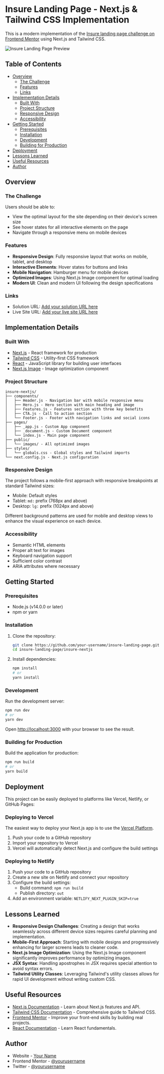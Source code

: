 # Insure Landing Page - Next.js & Tailwind CSS Implementation

This is a modern implementation of the [Insure landing page challenge on Frontend Mentor](https://www.frontendmentor.io/challenges/insure-landing-page-uTU68JV8) using Next.js and Tailwind CSS.

![Insure Landing Page Preview](./public/images/desktop-preview.jpg)

## Table of Contents

- [Overview](#overview)
  - [The Challenge](#the-challenge)
  - [Features](#features)
  - [Links](#links)
- [Implementation Details](#implementation-details)
  - [Built With](#built-with)
  - [Project Structure](#project-structure)
  - [Responsive Design](#responsive-design)
  - [Accessibility](#accessibility)
- [Getting Started](#getting-started)
  - [Prerequisites](#prerequisites)
  - [Installation](#installation)
  - [Development](#development)
  - [Building for Production](#building-for-production)
- [Deployment](#deployment)
- [Lessons Learned](#lessons-learned)
- [Useful Resources](#useful-resources)
- [Author](#author)

## Overview

### The Challenge

Users should be able to:

- View the optimal layout for the site depending on their device's screen size
- See hover states for all interactive elements on the page
- Navigate through a responsive menu on mobile devices

### Features

- **Responsive Design**: Fully responsive layout that works on mobile, tablet, and desktop
- **Interactive Elements**: Hover states for buttons and links
- **Mobile Navigation**: Hamburger menu for mobile devices
- **Optimized Images**: Using Next.js Image component for optimal loading
- **Modern UI**: Clean and modern UI following the design specifications

### Links

- Solution URL: [Add your solution URL here](https://your-solution-url.com)
- Live Site URL: [Add your live site URL here](https://your-live-site-url.com)

## Implementation Details

### Built With

- [Next.js](https://nextjs.org/) - React framework for production
- [Tailwind CSS](https://tailwindcss.com/) - Utility-first CSS framework
- [React](https://reactjs.org/) - JavaScript library for building user interfaces
- [Next.js Image](https://nextjs.org/docs/api-reference/next/image) - Image optimization component

### Project Structure

```
insure-nextjs/
├── components/
│   ├── Header.js - Navigation bar with mobile responsive menu
│   ├── Hero.js - Hero section with main heading and image
│   ├── Features.js - Features section with three key benefits
│   ├── CTA.js - Call to action section
│   └── Footer.js - Footer with navigation links and social icons
├── pages/
│   ├── _app.js - Custom App component
│   ├── _document.js - Custom Document component
│   └── index.js - Main page component
├── public/
│   └── images/ - All optimized images
├── styles/
│   └── globals.css - Global styles and Tailwind imports
└── next.config.js - Next.js configuration
```

### Responsive Design

The project follows a mobile-first approach with responsive breakpoints at standard Tailwind sizes:

- Mobile: Default styles
- Tablet: `md:` prefix (768px and above)
- Desktop: `lg:` prefix (1024px and above)

Different background patterns are used for mobile and desktop views to enhance the visual experience on each device.

### Accessibility

- Semantic HTML elements
- Proper alt text for images
- Keyboard navigation support
- Sufficient color contrast
- ARIA attributes where necessary

## Getting Started

### Prerequisites

- Node.js (v14.0.0 or later)
- npm or yarn

### Installation

1. Clone the repository:
   ```bash
   git clone https://github.com/your-username/insure-landing-page.git
   cd insure-landing-page/insure-nextjs
   ```

2. Install dependencies:
   ```bash
   npm install
   # or
   yarn install
   ```

### Development

Run the development server:

```bash
npm run dev
# or
yarn dev
```

Open [http://localhost:3000](http://localhost:3000) with your browser to see the result.

### Building for Production

Build the application for production:

```bash
npm run build
# or
yarn build
```

## Deployment

This project can be easily deployed to platforms like Vercel, Netlify, or GitHub Pages:

### Deploying to Vercel

The easiest way to deploy your Next.js app is to use the [Vercel Platform](https://vercel.com/new?utm_medium=default-template&filter=next.js&utm_source=create-next-app&utm_campaign=create-next-app-readme).

1. Push your code to a GitHub repository
2. Import your repository to Vercel
3. Vercel will automatically detect Next.js and configure the build settings

### Deploying to Netlify

1. Push your code to a GitHub repository
2. Create a new site on Netlify and connect your repository
3. Configure the build settings:
   - Build command: `npm run build`
   - Publish directory: `out`
4. Add an environment variable: `NETLIFY_NEXT_PLUGIN_SKIP=true`

## Lessons Learned

- **Responsive Design Challenges**: Creating a design that works seamlessly across different device sizes requires careful planning and implementation.
- **Mobile-First Approach**: Starting with mobile designs and progressively enhancing for larger screens leads to cleaner code.
- **Next.js Image Optimization**: Using the Next.js Image component significantly improves performance by optimizing images.
- **JSX Syntax**: Handling apostrophes in JSX requires special attention to avoid syntax errors.
- **Tailwind Utility Classes**: Leveraging Tailwind's utility classes allows for rapid UI development without writing custom CSS.

## Useful Resources

- [Next.js Documentation](https://nextjs.org/docs) - Learn about Next.js features and API.
- [Tailwind CSS Documentation](https://tailwindcss.com/docs) - Comprehensive guide to Tailwind CSS.
- [Frontend Mentor](https://www.frontendmentor.io) - Improve your front-end skills by building real projects.
- [React Documentation](https://reactjs.org/docs/getting-started.html) - Learn React fundamentals.

## Author

- Website - [Your Name](https://your-website.com)
- Frontend Mentor - [@yourusername](https://www.frontendmentor.io/profile/yourusername)
- Twitter - [@yourusername](https://twitter.com/yourusername)
